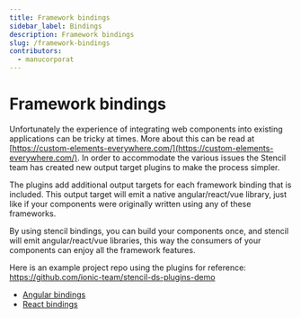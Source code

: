 ```yaml
---
title: Framework bindings
sidebar_label: Bindings
description: Framework bindings
slug: /framework-bindings
contributors:
  - manucorporat
---
```


# Framework bindings

Unfortunately the experience of integrating web components into existing applications can be tricky at times. More about this can be read at [https://custom-elements-everywhere.com/](https://custom-elements-everywhere.com/). In order to accommodate the various issues the Stencil team has created new output target plugins to make the process simpler.

The plugins add additional output targets for each framework binding that is included. This output target will emit a native angular/react/vue library, just like if your components were originally written using any of these frameworks.

By using stencil bindings, you can build your components once, and stencil will emit angular/react/vue libraries, this way the consumers of your components can enjoy all the framework features.

Here is an example project repo using the plugins for reference: https://github.com/ionic-team/stencil-ds-plugins-demo

- [Angular bindings](./angular#bindings)
- [React bindings](./react#bindings)


